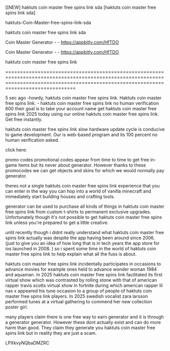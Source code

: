 [[NEW] haktuts coin master free spins link sda [haktuts coin master free spins link sda]

haktuts-Coin-Master-free-spins-link-sda

haktuts coin master free spins link sda

Coin Master Generator - - https://appbitly.com/HfTDO

Coin Master Generator - - https://appbitly.com/HfTDO

haktuts coin master free spins link

==========================================================================================================================================================================================

5 sec ago -howdy, haktuts coin master free spins link. Haktuts coin master free spins link. - haktuts coin master free spins link no human verification 600 their goal is to take your account name get haktuts coin master free spins link 2025 today using our online haktuts coin master free spins link. Get free instantly.

haktuts coin master free spins link slow hardware update cycle is conducive to game development. Our is web-based program and its 100 percent no human verification asked.

click here:

promo codes promotional codes appear from time to time to get free in-game items but its never about generator. However thanks to these promocodes we can get objects and skins for which we would normally pay generator.

theres not a single haktuts coin master free spins link experience that you can enter in the way you can hop into a world of vanilla minecraft and immediately start building houses and crafting tools.

generator can be used to purchase all kinds of things in haktuts coin master free spins link from custom t-shirts to permanent exclusive upgrades. Unfortunately though it's not possible to get haktuts coin master free spins link  unless you're prepared to get a little creative.

until recently though i didnt really understand what haktuts coin master free spins link actually was despite the app having been around since 2006. (just to give you an idea of how long that is in tech years the app store for ios launched in 2008. ) so i spent some time in the world of haktuts coin master free spins link to help explain what all the fuss is about.

haktuts coin master free spins link incidentally participates in occasions to advance movies for example ones held to advance wonder woman 1984 and aquaman. In 2025 haktuts coin master free spins link facilitated its first virtual show which was contrasted by rolling stone with that of american rapper travis scotts virtual show in fortnite during which american rapper lil nas x appeared his tune occasion to a group of people of haktuts coin master free spins link players. In 2025 swedish vocalist zara larsson performed tunes at a virtual gathering to commend her new collection poster girl.

many players claim there is one free way to earn generator and it is through a generator generator. However these dont actually exist and can do more harm than good. They claim they generate you haktuts coin master free spins link but in reality they are just a scam.

LPXkvyNQbaDMZRC


